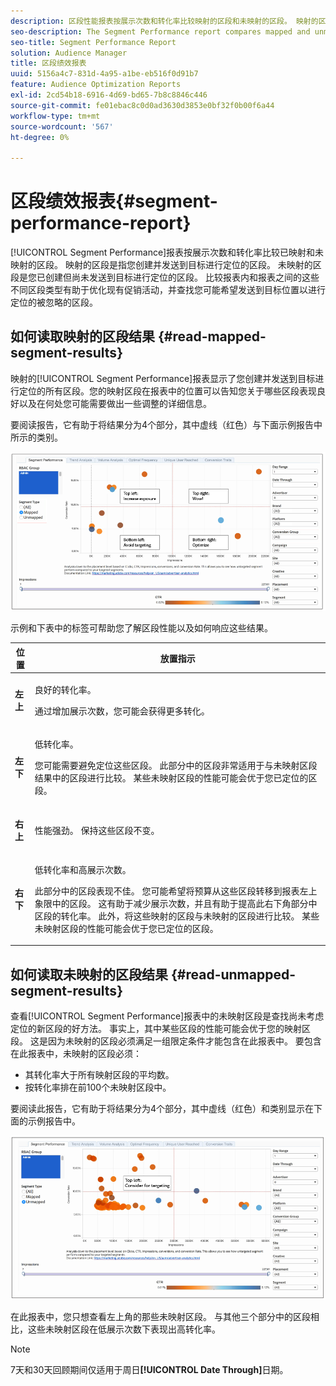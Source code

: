 ```yaml
---
description: 区段性能报表按展示次数和转化率比较映射的区段和未映射的区段。 映射的区段是指您创建并发送到目标进行定位的区段。 未映射的区段是您已创建但尚未发送到目标进行定位的区段。 比较报表内和报表之间的这些不同区段类型有助于优化现有促销活动，并查找您可能希望发送到目标位置以进行定位的被忽略的区段。
seo-description: The Segment Performance report compares mapped and unmapped segments by impressions and conversion rates. A mapped segment is a segment you create and send to a destination for targeting. An unmapped segment is a segment that you've created but have not sent to a destination for targeting. Comparing these different segment types within and between reports helps you optimize existing campaigns and find overlooked segments that you may want to send to a destination for targeting.
seo-title: Segment Performance Report
solution: Audience Manager
title: 区段绩效报表
uuid: 5156a4c7-831d-4a95-a1be-eb516f0d91b7
feature: Audience Optimization Reports
exl-id: 2cd54b18-6916-4d69-bd65-7b8c8846c446
source-git-commit: fe01ebac8c0d0ad3630d3853e0bf32f0b00f6a44
workflow-type: tm+mt
source-wordcount: '567'
ht-degree: 0%

---
```


# 区段绩效报表{#segment-performance-report}

[!UICONTROL Segment Performance]报表按展示次数和转化率比较已映射和未映射的区段。 映射的区段是指您创建并发送到目标进行定位的区段。 未映射的区段是您已创建但尚未发送到目标进行定位的区段。 比较报表内和报表之间的这些不同区段类型有助于优化现有促销活动，并查找您可能希望发送到目标位置以进行定位的被忽略的区段。

## 如何读取映射的区段结果 {#read-mapped-segment-results}

映射的[!UICONTROL Segment Performance]报表显示了您创建并发送到目标进行定位的所有区段。您的映射区段在报表中的位置可以告知您关于哪些区段表现良好以及在何处您可能需要做出一些调整的详细信息。

要阅读报告，它有助于将结果分为4个部分，其中虚线（红色）与下面示例报告中所示的类别。

![](assets/mapped-segment-performance.png)

示例和下表中的标签可帮助您了解区段性能以及如何响应这些结果。

<table id="table_A29253B30DFA4CD7B3B7C320DE0BDEA4"> 
 <thead> 
  <tr> 
   <th colname="col1" class="entry"> 位置 </th> 
   <th colname="col2" class="entry"> 放置指示 </th> 
  </tr> 
 </thead>
 <tbody> 
  <tr> 
   <td colname="col1"> <p> <b>左上</b> </p> </td> 
   <td colname="col2"> <p>良好的转化率。 </p> <p>通过增加展示次数，您可能会获得更多转化。 </p> </td> 
  </tr> 
  <tr> 
   <td colname="col1"> <p> <b>左下</b> </p> </td> 
   <td colname="col2"> <p>低转化率。 </p> <p>您可能需要避免定位这些区段。 此部分中的区段非常适用于与未映射区段结果中的区段进行比较。 某些未映射区段的性能可能会优于您已定位的区段。 </p> </td> 
  </tr> 
  <tr> 
   <td colname="col1"> <p> <b>右上</b> </p> </td> 
   <td colname="col2"> <p>性能强劲。 保持这些区段不变。 </p> </td> 
  </tr> 
  <tr> 
   <td colname="col1"> <p> <b>右下</b> </p> </td> 
   <td colname="col2"> <p>低转化率和高展示次数。 </p> <p>此部分中的区段表现不佳。 您可能希望将预算从这些区段转移到报表左上象限中的区段。 这有助于减少展示次数，并且有助于提高此右下角部分中区段的转化率。 此外，将这些映射的区段与未映射的区段进行比较。 某些未映射区段的性能可能会优于您已定位的区段。 </p> </td> 
  </tr> 
 </tbody> 
</table>

## 如何读取未映射的区段结果 {#read-unmapped-segment-results}

查看[!UICONTROL Segment Performance]报表中的未映射区段是查找尚未考虑定位的新区段的好方法。 事实上，其中某些区段的性能可能会优于您的映射区段。 这是因为未映射的区段必须满足一组限定条件才能包含在此报表中。 要包含在此报表中，未映射的区段必须：

* 其转化率大于所有映射区段的平均数。
* 按转化率排在前100个未映射区段中。

要阅读此报告，它有助于将结果分为4个部分，其中虚线（红色）和类别显示在下面的示例报告中。

![](assets/unmapped-segment-performance.png)

在此报表中，您只想查看左上角的那些未映射区段。 与其他三个部分中的区段相比，这些未映射区段在低展示次数下表现出高转化率。

>[!NOTE]
>
>7天和30天回顾期间仅适用于周日&#x200B;**[!UICONTROL Date Through]**&#x200B;日期。

